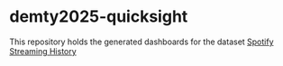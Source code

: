 # demty2025-quicksight

This repository holds the generated dashboards for the dataset [Spotify Streaming History](https://www.kaggle.com/datasets/sgoutami/spotify-streaming-history)

